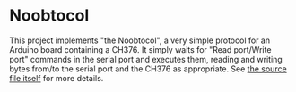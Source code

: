 # Noobtocol

This project implements "the Noobtocol", a very simple protocol for an Arduino board containing a CH376. It simply waits for "Read port/Write port" commands in the serial port and executes them, reading and writing bytes from/to the serial port and the CH376 as appropriate. See [the source file itself](/arduino/Noobtocol/Noobtocol.ino) for more details.